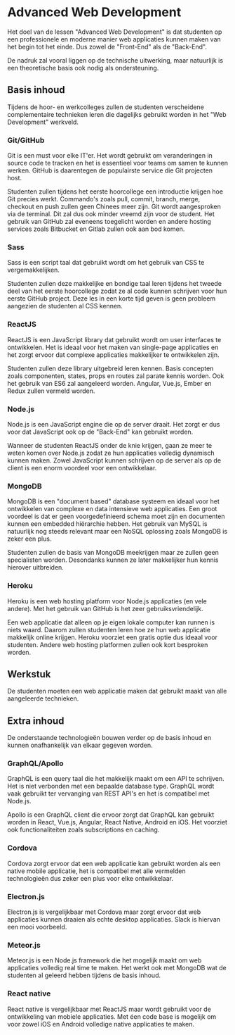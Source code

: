 # Advanced Web Development
Het doel van de lessen "Advanced Web Development" is dat studenten op een professionele en moderne manier web applicaties kunnen maken van het begin tot het einde. Dus zowel de "Front-End" als de "Back-End".

De nadruk zal vooral liggen op de technische uitwerking, maar natuurlijk is een theoretische basis ook nodig als ondersteuning.

## Basis inhoud
Tijdens de hoor- en werkcolleges zullen de studenten verscheidene complementaire technieken leren die dagelijks gebruikt worden in het "Web Development" werkveld.

### Git/GitHub
Git is een must voor elke IT'er. Het wordt gebruikt om veranderingen in source code te tracken en het is essentieel voor teams om samen te kunnen werken. GitHub is daarentegen de populairste service die Git projecten host.

Studenten zullen tijdens het eerste hoorcollege een introductie krijgen hoe Git precies werkt. Commando's zoals pull, commit, branch, merge, checkout en push zullen geen Chinees meer zijn. Git wordt aangesproken via de terminal. Dit zal dus ook minder vreemd zijn voor de student.
Het gebruik van GitHub zal eveneens toegelicht worden en andere hosting services zoals Bitbucket en Gitlab zullen ook aan bod komen.

### Sass
Sass is een script taal dat gebruikt wordt om het gebruik van CSS te vergemakkelijken.

Studenten zullen deze makkelijke en bondige taal leren tijdens het tweede deel van het eerste hoorcollege zodat ze al code kunnen schrijven voor hun eerste GitHub project. Deze les in een korte tijd geven is geen probleem aangezien de studenten al CSS kennen.

### ReactJS
ReactJS is een JavaScript library dat gebruikt wordt om user interfaces te ontwikkelen. Het is ideaal voor het maken van single-page applicaties en het zorgt ervoor dat complexe applicaties makkelijker te ontwikkelen zijn.

Studenten zullen deze library uitgebreid leren kennen. Basis concepten zoals componenten, states, props en routes zal parate kennis worden. Ook het gebruik van ES6 zal aangeleerd worden.
Angular, Vue.js, Ember en Redux zullen vermeld worden.

### Node.js
Node.js is een JavaScript engine die op de server draait. Het zorgt er dus voor dat JavaScript ook op de "Back-End" kan gebruikt worden.

Wanneer de studenten ReactJS onder de knie krijgen, gaan ze meer te weten komen over Node.js zodat ze hun applicaties volledig dynamisch kunnen maken. Zowel JavaScript kunnen schrijven op de server als op de client is een enorm voordeel voor een ontwikkelaar.

### MongoDB
MongoDB is een "document based" database systeem en ideaal voor het ontwikkelen van complexe en data intensieve web applicaties. Een groot voordeel is dat er geen voorgedefinieerd schema moet zijn en documenten kunnen een embedded hiërarchie hebben. Het gebruik van MySQL is natuurlijk nog steeds relevant maar een NoSQL oplossing zoals MongoDB is zeker een plus.

Studenten zullen de basis van MongoDB meekrijgen maar ze zullen geen specialisten worden. Desondanks kunnen ze later makkelijker hun kennis hierover uitbreiden.

### Heroku
Heroku is een web hosting platform voor Node.js applicaties (en vele andere). Met het gebruik van GitHub is het zeer gebruiksvriendelijk.

Een web applicatie dat alleen op je eigen lokale computer kan runnen is niets waard. Daarom zullen studenten leren hoe ze hun web applicatie makkelijk online krijgen. Heroku voorziet een gratis optie dus ideaal voor studenten. Andere web hosting platformen zullen ook kort besproken worden.

## Werkstuk
De studenten moeten een web applicatie maken dat gebruikt maakt van alle aangeleerde technieken.

## Extra inhoud
De onderstaande technologieën bouwen verder op de basis inhoud en kunnen onafhankelijk van elkaar gegeven worden.

### GraphQL/Apollo
GraphQL is een query taal die het makkelijk maakt om een API te schrijven. Het is niet verbonden met een bepaalde database type. GraphQL wordt vaak gebruikt ter vervanging van REST API's en het is compatibel met Node.js.

Apollo is een GraphQL client die ervoor zorgt dat GraphQL kan gebruikt worden in React, Vue.js, Angular, React Native, Android en iOS. Het voorziet ook functionaliteiten zoals subscriptions en caching.

### Cordova
Cordova zorgt ervoor dat een web applicatie kan gebruikt worden als een native mobile applicatie, het is compatibel met alle vermelden technologieën dus zeker een plus voor elke ontwikkelaar.

### Electron.js
Electron.js is vergelijkbaar met Cordova maar zorgt ervoor dat web applicaties kunnen draaien als echte desktop applicaties. Slack is hiervan een mooi voorbeeld.

### Meteor.js
Meteor.js is een Node.js framework die het mogelijk maakt om web applicaties volledig real time te maken. Het werkt ook met MongoDB wat de studenten al geleerd hebben tijdens de basis inhoud.

### React native
React native is vergelijkbaar met ReactJS maar wordt gebruikt voor de ontwikkeling van mobiele applicaties. Met éen code base is mogelijk om voor zowel iOS en Android volledige native applicaties te maken.
